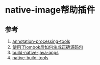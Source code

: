 # native-image帮助插件
## 参考
1. [annotation-processing-tools](https://github.com/mageddo-projects/annotation-processing-tools/tree/master/reflection-config-generator)
2. [使用了lombok后如何生成正确源码包](http://ifeve.com/%e4%bd%bf%e7%94%a8%e4%ba%86lombok%e5%90%8e%e5%a6%82%e4%bd%95%e7%94%9f%e6%88%90%e6%ad%a3%e7%a1%ae%e6%ba%90%e7%a0%81%e5%8c%85/)
3. [build-native-java-apps](https://build-native-java-apps.cc/native-image/reflection/)
4. [native-build-tools](https://graalvm.github.io/native-build-tools/latest/maven-plugin.html#agent-support)